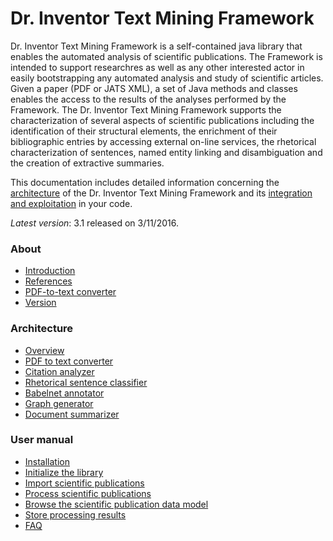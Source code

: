 <h1>Dr. Inventor Text Mining Framework</h1>

Dr. Inventor Text Mining Framework is a self-contained java library that enables the automated analysis of scientific publications. The Framework is intended to support researchres as well as any other interested actor in easily bootstrapping any automated analysis and study of scientific articles. Given a paper (PDF or JATS XML), a set of Java methods and classes enables the access to the results of the analyses performed by the Framework. The Dr. Inventor Text Mining Framework supports the characterization of several aspects of scientific publications including the identification of their structural elements, the enrichment of their bibliographic entries by accessing external on-line services, the rhetorical characterization of sentences, named entity linking and disambiguation and the creation of extractive summaries.

This documentation includes detailed information concerning the [architecture](Components) of the Dr. Inventor Text Mining Framework and its [integration and exploitation](Installation) in your code.


*Latest version*: 3.1 released on 3/11/2016. 

<h3>About</h3>

* [Introduction](Introduction.md)
* [References](References.md)
* [PDF-to-text converter](PDFtoText.md)
* [Version](Version.md)

<h3>Architecture</h3>

* [Overview](Components.md)
* [PDF to text converter](PDFtoText.md)
* [Citation analyzer](Citation.md)
* [Rhetorical sentence classifier](RhetSentence.md)
* [Babelnet annotator](BabelnetAnn.md)
* [Graph generator](ROSgraph.md)
* [Document summarizer](Summa.md)


<h3>User manual</h3>

* [Installation](Installation.md)
* [Initialize the library](Initialize.md)
* [Import scientific publications](ImportDoc.md)
* [Process scientific publications](ProcessDoc.md)
* [Browse the scientific publication data model](BrowseDoc.md)
* [Store processing results](StoreDoc.md)
* [FAQ](FAQ.md)

